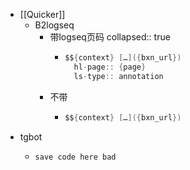- [[Quicker]]
	- B2logseq
		- 带logseq页码
		  collapsed:: true
			- ```java
			  $${context} […]({bxn_url})
			    hl-page:: {page}
			    ls-type:: annotation
			  ```
		- 不带
			- ```java
			  $${context} […]({bxn_url})
			  ```
- tgbot
	- ```javascript
	  save code here bad
	  ```